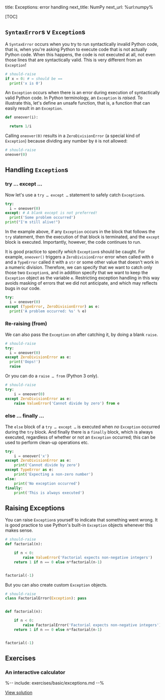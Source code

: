 title: Exceptions: error handling
next_title: NumPy
next_url: %url:numpy%


[TOC]



## `SyntaxError`s v `Exception`s

A `SyntaxError` occurs when you try to run syntactically invalid Python code, that is, when you're asking Python to execute code that is not actually Python code. When this happens, the code is not executed at all, not even those lines that are syntactically valid. This is very different from an `Exception`!


```python
# should-raise
if x = 0: # = should be ==
  print('x is 0')
```

An `Exception` occurs when there is an error during execution of syntactically valid Python code. In Python terminology, an `Exception` is *raised*. To illustrate this, let's define an unsafe function, that is, a function that can easily result in an `Exception`.


```python
def oneover(i):

  return 1/i
```

Calling `oneover(0)` results in a `ZeroDivisionError` (a special kind of `Exception`) because dividing any number by `0` is not allowed:

```python
# should-raise
oneover(0)
```


## Handling `Exception`s

### try … except …

Now let's use a `try … except …` statement to safely catch `Exception`s.

```python
try:
  i = oneover(0)
except: # A blank except is not preferred!
  print('Some problem occurred')
print("I'm still alive!")
```

In the example above, if any `Exception` occurs in the block that follows the `try` statement, then the execution of that block is terminated, and the `except` block is executed. Importantly, however, the code continues to run.

It is good practice to specify *which* `Exception`s should be caught. For example, `oneover()` triggers a `ZeroDivisionError` error when called with `0` and a `TypeError` called it with a `str` or some other value that doesn't work in a numeric division. Therefore, we can specify that we want to catch only those two `Exception`s, and in addition specify that we want to keep the `Exception` object as the variable `e`. Restricting exception handling in this way avoids masking of errors that we did not anticipate, and which may reflects bugs in our code.


```python
try:
  i = oneover(0)
except (TypeError, ZeroDivisionError) as e:
  print('A problem occurred: %s' % e)
```


### Re-raising (from)

We can also pass the `Exception` on after catching it, by doing a blank `raise`.


```python
# should-raise
try:
  i = oneover(0)
except ZeroDivisionError as e:
  print('Oops!')
  raise
```


Or you can do a `raise … from` (Python 3 only).


```python
# should-raise
try:
    i = oneover(0)
except ZeroDivisionError as e:
    raise ValueError('Cannot divide by zero') from e
```


### else … finally …

The `else` block of a `try … except …` is executed when *no* `Exception` occurred during the `try` block. And finally there is a `finally` block, which is always executed, regardless of whether or not an `Exception` occurred; this can be used to perform clean-up operations etc.


```python
try:
    i = oneover('x')
except ZeroDivisionError as e:
    print('Cannot divide by zero')
except TypeError as e:
    print('Expecting a non-zero number')
else:
    print('No exception occurred')
finally:
    print('This is always executed')
```


## Raising Exceptions

You can raise `Exception`s yourself to indicate that something went wrong. It is good practice to use Python's built-in `Exception` objects whenever this makes sense.

```python
# should-raise
def factorial(n):

    if n < 0:
        raise ValueError('Factorial expects non-negative integers')
    return 1 if n == 0 else n*factorial(n-1)


factorial(-1)
```


But you can also create custom `Exception` objects.


```python
# should-raise
class FactorialError(Exception): pass


def factorial(n):

    if n < 0:
        raise FactorialError('Factorial expects non-negative integers')
    return 1 if n == 0 else n*factorial(n-1)


factorial(-1)
```


## Exercises

<div class='info-box' markdown=1>

### An interactive calculator

%-- include: exercises/basic/exceptions.md --%

[View solution](%url:exceptions%-solution)

</div>
